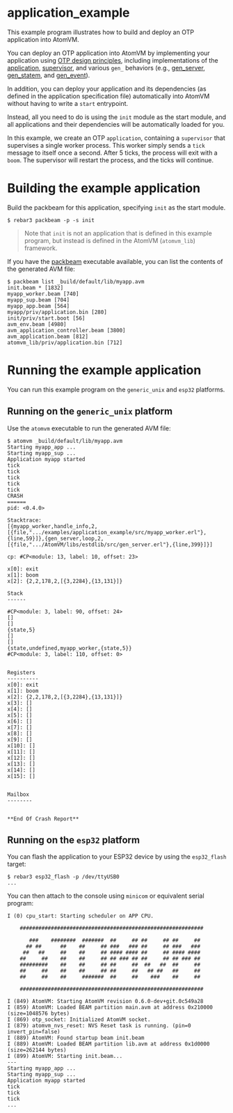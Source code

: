 application_example
===================

This example program illustrates how to build and deploy an OTP application into AtomVM.

You can deploy an OTP application into AtomVM by implementing your application using [OTP design principles](https://www.erlang.org/doc/design_principles/users_guide.html), including implementations of the [application](https://www.erlang.org/doc/man/application.html), [supervisor](https://www.erlang.org/doc/man/supervisor.html), and various `gen_` behaviors (e.g., [gen_server](https://www.erlang.org/doc/man/gen_server.html), [gen_statem](https://www.erlang.org/doc/man/gen_statem.html), and [gen_event](https://www.erlang.org/doc/man/gen_event.html)).

In addition, you can deploy your application and its dependencies (as defined in the application specification file) automatically into AtomVM without having to write a `start` entrypoint.

Instead, all you need to do is using the `init` module as the start module, and all applications and their dependencies will be automatically loaded for you.

In this example, we create an OTP `application`, containing a `supervisor` that supervises a single worker process.  This worker simply sends a `tick` message to itself once a second.  After 5 ticks, the process will exit with a `boom`.  The supervisor will restart the process, and the ticks will continue.

# Building the example application

Build the packbeam for this application, specifying `init` as the start module.

    $ rebar3 packbeam -p -s init

> Note that `init` is not an application that is defined in this example program, but instead is defined in the AtomVM (`atomvm_lib`) framework.

If you have the [packbeam](https://github.com/atomvm/atomvm_packbeam) executable available, you can list the contents of the generated AVM file:

    $ packbeam list _build/default/lib/myapp.avm
    init.beam * [1832]
    myapp_worker.beam [740]
    myapp_sup.beam [704]
    myapp_app.beam [564]
    myapp/priv/application.bin [280]
    init/priv/start.boot [56]
    avm_env.beam [4980]
    avm_application_controller.beam [3800]
    avm_application.beam [812]
    atomvm_lib/priv/application.bin [712]

# Running the example application

You can run this example program on the `generic_unix` and `esp32` platforms.

## Running on the `generic_unix` platform

Use the `atomvm` executable to run the generated AVM file:

    $ atomvm _build/default/lib/myapp.avm
    Starting myapp_app ...
    Starting myapp_sup ...
    Application myapp started
    tick
    tick
    tick
    tick
    tick
    CRASH
    ======
    pid: <0.4.0>

    Stacktrace:
    [{myapp_worker,handle_info,2,[{file,".../examples/application_example/src/myapp_worker.erl"},{line,59}]},{gen_server,loop,2,[{file,".../AtomVM/libs/estdlib/src/gen_server.erl"},{line,399}]}]

    cp: #CP<module: 13, label: 10, offset: 23>

    x[0]: exit
    x[1]: boom
    x[2]: {2,2,178,2,[{3,2284},{13,131}]}

    Stack
    ------

    #CP<module: 3, label: 90, offset: 24>
    []
    []
    {state,5}
    []
    []
    {state,undefined,myapp_worker,{state,5}}
    #CP<module: 3, label: 110, offset: 0>


    Registers
    ----------
    x[0]: exit
    x[1]: boom
    x[2]: {2,2,178,2,[{3,2284},{13,131}]}
    x[3]: []
    x[4]: []
    x[5]: []
    x[6]: []
    x[7]: []
    x[8]: []
    x[9]: []
    x[10]: []
    x[11]: []
    x[12]: []
    x[13]: []
    x[14]: []
    x[15]: []


    Mailbox
    --------


    **End Of Crash Report**

## Running on the `esp32` platform

You can flash the application to your ESP32 device by using the `esp32_flash` target:

    $ rebar3 esp32_flash -p /dev/ttyUSB0
    ...

You can then attach to the console using `minicom` or equivalent serial program:

    I (0) cpu_start: Starting scheduler on APP CPU.

        ###########################################################

           ###    ########  #######  ##     ## ##     ## ##     ##
          ## ##      ##    ##     ## ###   ### ##     ## ###   ###
         ##   ##     ##    ##     ## #### #### ##     ## #### ####
        ##     ##    ##    ##     ## ## ### ## ##     ## ## ### ##
        #########    ##    ##     ## ##     ##  ##   ##  ##     ##
        ##     ##    ##    ##     ## ##     ##   ## ##   ##     ##
        ##     ##    ##     #######  ##     ##    ###    ##     ##

        ###########################################################

    I (849) AtomVM: Starting AtomVM revision 0.6.0-dev+git.0c549a28
    I (859) AtomVM: Loaded BEAM partition main.avm at address 0x210000 (size=1048576 bytes)
    I (869) otp_socket: Initialized AtomVM socket.
    I (879) atomvm_nvs_reset: NVS Reset task is running. (pin=0 invert_pin=false)
    I (889) AtomVM: Found startup beam init.beam
    I (889) AtomVM: Loaded BEAM partition lib.avm at address 0x1d0000 (size=262144 bytes)
    I (899) AtomVM: Starting init.beam...
    ---
    Starting myapp_app ...
    Starting myapp_sup ...
    Application myapp started
    tick
    tick
    tick
    ...
